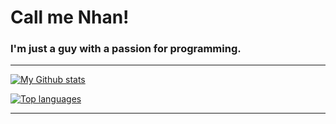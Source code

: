# Call me Nhan!

### I'm just a guy with a passion for programming.

---

[![My Github stats](https://github-readme-stats.vercel.app/api?username=Nitestack&count_private=true&show_icons=true&theme=transparent)](https://github.com/Nitestack)

[![Top languages](https://github-readme-stats.vercel.app/api/top-langs/?username=Nitestack)](https://github.com/Nitestack)

---

